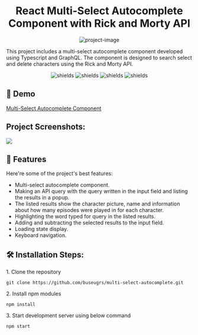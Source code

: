 <h1 align="center" id="title">React Multi-Select Autocomplete Component with Rick and Morty API</h1>

<p align="center"><img src="https://socialify.git.ci/buseugrs/multi-select-autocomplete/image?language=1&amp;name=1&amp;owner=1&amp;pattern=Circuit%20Board&amp;theme=Light" alt="project-image"></p>

<p id="description">This project includes a multi-select autocomplete component developed using Typescript and GraphQL. The component is designed to search select and delete characters using the Rick and Morty API.</p>

<p align="center"><img src="https://img.shields.io/badge/VSCode-%23007ACC?logo=visualstudiocode&amp;logoColor=%23007ACC&amp;labelColor=white" alt="shields"> <img src="https://img.shields.io/badge/React-%2361DAFB?logo=react&amp;logoColor=%2361DAFB&amp;labelColor=white" alt="shields"> <img src="https://img.shields.io/badge/TypeScript-%233178C6?logo=typescript&amp;logoColor=%233178C6&amp;labelColor=white" alt="shields"> <img src="https://img.shields.io/badge/GraphQL-%23E10098?logo=graphql&amp;logoColor=%23E10098&amp;labelColor=white" alt="shields"></p>

<h2>🚀 Demo</h2>

<a href="https://multi-select-autocomplete-flame.vercel.app/" target="_blank" rel="noreferrer"> Multi-Select Autocomplete Component </a>

<h2>Project Screenshots:</h2>

<img src="https://private-user-images.githubusercontent.com/112654875/317253794-9ef4c5f3-b644-4b85-b7b0-aaba372363cf.png?jwt=eyJhbGciOiJIUzI1NiIsInR5cCI6IkpXVCJ9.eyJpc3MiOiJnaXRodWIuY29tIiwiYXVkIjoicmF3LmdpdGh1YnVzZXJjb250ZW50LmNvbSIsImtleSI6ImtleTUiLCJleHAiOjE3MTE1NDEwNzMsIm5iZiI6MTcxMTU0MDc3MywicGF0aCI6Ii8xMTI2NTQ4NzUvMzE3MjUzNzk0LTllZjRjNWYzLWI2NDQtNGI4NS1iN2IwLWFhYmEzNzIzNjNjZi5wbmc_WC1BbXotQWxnb3JpdGhtPUFXUzQtSE1BQy1TSEEyNTYmWC1BbXotQ3JlZGVudGlhbD1BS0lBVkNPRFlMU0E1M1BRSzRaQSUyRjIwMjQwMzI3JTJGdXMtZWFzdC0xJTJGczMlMkZhd3M0X3JlcXVlc3QmWC1BbXotRGF0ZT0yMDI0MDMyN1QxMTU5MzNaJlgtQW16LUV4cGlyZXM9MzAwJlgtQW16LVNpZ25hdHVyZT01ZmEyNWJhZWYzN2NiMGVmYThiYzdmOTVjMzA3MjlkZjI5NTg3ZDMxMTE3MDE0NTY4ZTc5M2E1ZTc5MmY1YzM0JlgtQW16LVNpZ25lZEhlYWRlcnM9aG9zdCZhY3Rvcl9pZD0wJmtleV9pZD0wJnJlcG9faWQ9MCJ9.ns2mknX8A5D_xS65-iGb7-mRlq4869zxBS0wwqTW5Dk">

<h2>🧐 Features</h2>

Here're some of the project's best features:

*  Multi-select autocomplete component.
*  Making an API query with the query written in the input field and listing the results in a popup.
*  The listed results show the character picture, name and information about how many episodes were played in for each character.
*  Highlighting the word typed for query in the listed results.
*  Adding and subtracting the selected results to the input field.
*  Loading state display.
*  Keyboard navigation.

<h2>🛠️ Installation Steps:</h2>

<p>1. Clone the repository</p>

```
git clone https://github.com/buseugrs/multi-select-autocomplete.git
```

<p>2. Install npm modules</p>

```
npm install
```

<p>3. Start development server using below command</p>

```
npm start
```
